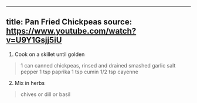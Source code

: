 
---
title: Pan Fried Chickpeas
source: https://www.youtube.com/watch?v=U9Y1Gsjj5iU
---

1) Cook on a skillet until golden

> 1 can canned chickpeas, rinsed and drained
> smashed garlic
> salt
> pepper
> 1 tsp paprika
> 1 tsp cumin
> 1/2 tsp cayenne

2) Mix in herbs

> chives or dill or basil




